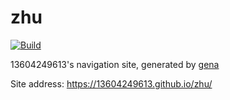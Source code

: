 # zhu

[![Build](https://github.com/13604249613/zhu/actions/workflows/generate.yml/badge.svg)](https://github.com/13604249613/zhu/actions/workflows/generate.yml)

13604249613's navigation site, generated by [gena](https://github.com/x1ah/gena)

Site address: https://13604249613.github.io/zhu/